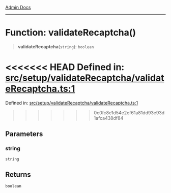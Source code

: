 [Admin Docs](/)

***

# Function: validateRecaptcha()

> **validateRecaptcha**(`string`): `boolean`

<<<<<<< HEAD
Defined in: [src/setup/validateRecaptcha/validateRecaptcha.ts:1](https://github.com/abhassen44/talawa-admin/blob/285f7384c3d26b5028a286d84f89b85120d130a2/src/setup/validateRecaptcha/validateRecaptcha.ts#L1)
=======
Defined in: [src/setup/validateRecaptcha/validateRecaptcha.ts:1](https://github.com/PalisadoesFoundation/talawa-admin/blob/main/src/setup/validateRecaptcha/validateRecaptcha.ts#L1)
>>>>>>> 0c0fc8e1d54e2ef61a81dd93e93d1afca438df84

## Parameters

### string

`string`

## Returns

`boolean`
